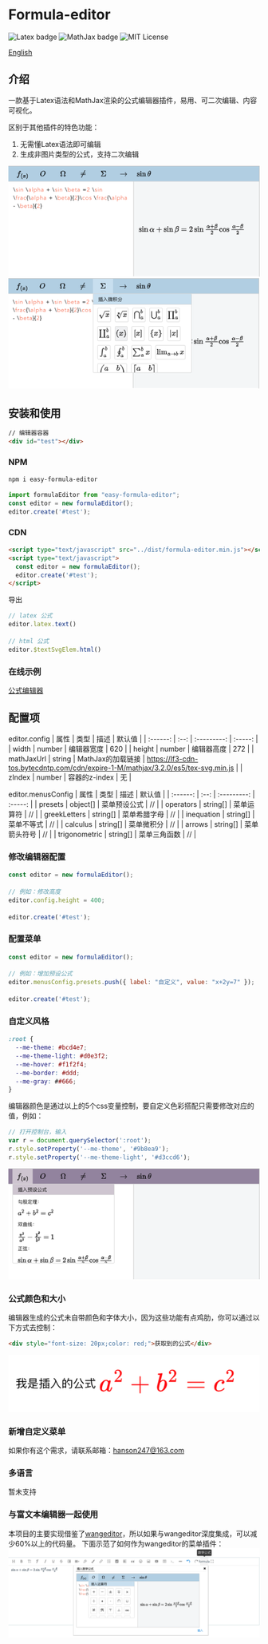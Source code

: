 # Formula-editor

![Latex badge](https://img.shields.io/badge/grammar-Latex-green)
![MathJax badge](https://img.shields.io/badge/render-MathJax-brightgreen)
![MIT License](https://img.shields.io/badge/License-MIT-blue)

<a href="./README-en.md">English</a>

## 介绍
一款基于Latex语法和MathJax渲染的公式编辑器插件，易用、可二次编辑、内容可视化。

区别于其他插件的特色功能：
1. 无需懂Latex语法即可编辑
2. 生成非图片类型的公式，支持二次编辑

![Formula-editor](./public/images/001.png)
![Formula-editor](./public/images/002.png)

## 安装和使用
```html
// 编辑器容器
<div id="test"></div>
```
### NPM
```bash
npm i easy-formula-editor
```
```js
import formulaEditor from "easy-formula-editor";
const editor = new formulaEditor();
editor.create('#test');
```
### CDN
```html
<script type="text/javascript" src="../dist/formula-editor.min.js"></script>
<script type="text/javascript">
  const editor = new formulaEditor();
  editor.create('#test');
</script>
```

导出
```js
// latex 公式
editor.latex.text()

// html 公式
editor.$textSvgElem.html()
```

### 在线示例
[公式编辑器](https://codesandbox.io/s/funny-leaf-u9gso4)  

## 配置项
editor.config
|   属性   | 类型 | 描述 | 默认值 |
| :------: | :--: | :---------: | :-----: |
|  width  | number | 编辑器宽度 | 620 |
|  height  | number | 编辑器高度 | 272 |
|  mathJaxUrl  | string | MathJax的加载链接 | https://lf3-cdn-tos.bytecdntp.com/cdn/expire-1-M/mathjax/3.2.0/es5/tex-svg.min.js |
|  zIndex  | number | 容器的z-index | 无 |

editor.menusConfig
|   属性   | 类型 | 描述 | 默认值 |
| :------: | :--: | :---------: | :-----: |
|  presets  | object[] | 菜单预设公式 | // |
|  operators  | string[] | 菜单运算符 | // |
|  greekLetters  | string[] | 菜单希腊字母 | // |
|  inequation  | string[] | 菜单不等式 | // |
|  calculus  | string[] | 菜单微积分 | // |
|  arrows  | string[] | 菜单箭头符号 | // |
|  trigonometric  | string[] | 菜单三角函数 | // |

### 修改编辑器配置

```js
const editor = new formulaEditor();

// 例如：修改高度
editor.config.height = 400;

editor.create('#test');

```
### 配置菜单
```js
const editor = new formulaEditor();

// 例如：增加预设公式
editor.menusConfig.presets.push({ label: "自定义", value: "x+2y=7" });

editor.create('#test');

```

### 自定义风格

```css
:root {
  --me-theme: #bcd4e7;
  --me-theme-light: #d0e3f2;
  --me-hover: #f1f2f4;
  --me-border: #ddd;
  --me-gray: ##666;
}
```
编辑器颜色是通过以上的5个css变量控制，要自定义色彩搭配只需要修改对应的值，例如：
```js
// 打开控制台，输入
var r = document.querySelector(':root');
r.style.setProperty('--me-theme', '#9b8ea9');
r.style.setProperty('--me-theme-light', '#d3ccd6');
```
![自定义风格](./public/images/003.png)

### 公式颜色和大小
编辑器生成的公式未自带颜色和字体大小，因为这些功能有点鸡肋，你可以通过以下方式去控制：

```html
<div style="font-size: 20px;color: red;">获取到的公式</div>
```
![自定义公式字体大小和颜色](./public/images/004.png)


### 新增自定义菜单
如果你有这个需求，请联系邮箱：hanson247@163.com

### 多语言
暂未支持

### 与富文本编辑器一起使用
本项目的主要实现借鉴了[wangeditor](https://github.com/wangeditor-team/wangEditor/)，所以如果与wangeditor深度集成，可以减少60%以上的代码量。
下面示范了如何作为wangeditor的菜单插件：
![wangeditor菜单](./public/images/005.png)